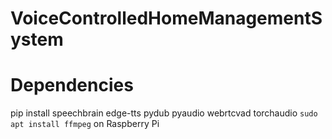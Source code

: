 # VoiceControlledHomeManagementSystem

# Dependencies
pip install speechbrain edge-tts pydub pyaudio webrtcvad torchaudio
`sudo apt install ffmpeg` on Raspberry Pi


